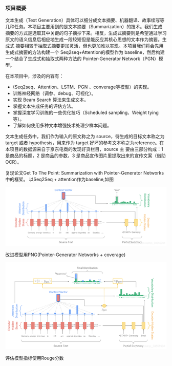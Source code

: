 ### 项目概要

文本生成（Text Generation）具体可以细分成文本摘要、机器翻译、故事续写等几种任务。本项目主要用到的是文本摘要（Summarization）的技术。我们生成摘要的方式是选取其中关键的句子摘抄下来。相反，生成式摘要则是希望通过学习原文的语义信息后相应地生成一段较短但是能反应其核心思想的文本作为摘要。生成式
摘要相较于抽取式摘要更加灵活，但也更加难以实现。本项目我们将会先用生成式摘要的方法构建一个 Seq2seq+Attention的模型作为 baseline，然后构建一个结合了生成式和抽取式两种方法的 Pointer-Generator Network（PGN）模型。


在本项目中，涉及的内容有：

* (Seq2seq、Attention、LSTM、PGN 、converage等模型）的实现。
* 训练神经网络（调参、debug、可视化）。
* 实现 Beam Search 算法来生成文本。
* 掌握文本生成任务的评估方法。
* 掌握深度学习训练的一些优化技巧（Scheduled sampling、Weight tying等）。
* 了解如何使用多种文本增强技术处理少样本问题。

文本生成任务中，我们作为输入的原文称之为 source，待生成的目标文本称之为 target 或者 hypothesis，用来作为 target 好坏的参考文本称之为reference。在本项目的数据源来自于京东电商的发现好货栏目，source 主
要由三部分构成：1 是商品的标题，2 是商品的参数，3 是商品宣传图片里提取出来的宣传文案（借助OCR）。

复现论文Get To The Point: Summarization with Pointer-Generator Networks 中的框架。
以Seq2Seq + attention作为baseline,如图

![Seq2Seq+attention](png/seq2seq2.png)  

改进模型用PNG(Pointer-Generator Networks + coverage)

![PNG](png/pngcoverage.png)

评估模型指标使用Rouge分数 


